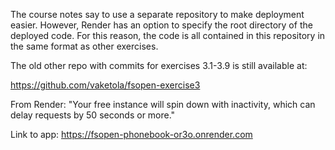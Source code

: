 The course notes say to use a separate repository to make deployment easier.
However, Render has an option to specify the root directory of the deployed code.
For this reason, the code is all contained in this repository in the same format as other exercises.

The old other repo with commits for exercises 3.1-3.9 is still available at:

https://github.com/vaketola/fsopen-exercise3

From Render: "Your free instance will spin down with inactivity, which can delay requests by 50 seconds or more."

Link to app: https://fsopen-phonebook-or3o.onrender.com
